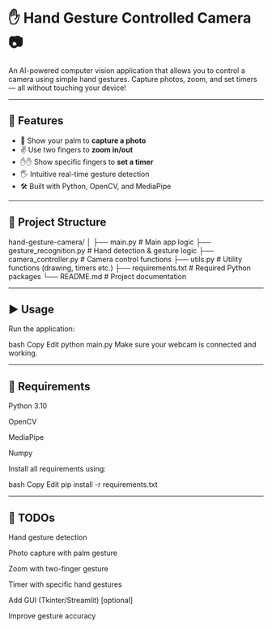 # ✋ Hand Gesture Controlled Camera 📷

An AI-powered computer vision application that allows you to control a camera using simple hand gestures. Capture photos, zoom, and set timers — all without touching your device!

---

## 🚀 Features

- 🤚 Show your palm to **capture a photo**
- ✌️ Use two fingers to **zoom in/out**
- ✋✋ Show specific fingers to **set a timer**
- 🖐️ Intuitive real-time gesture detection
- 🛠️ Built with Python, OpenCV, and MediaPipe

---

## 📁 Project Structure

hand-gesture-camera/
│
├── main.py # Main app logic
├── gesture_recognition.py # Hand detection & gesture logic
├── camera_controller.py # Camera control functions
├── utils.py # Utility functions (drawing, timers etc.)
├── requirements.txt # Required Python packages
└── README.md # Project documentation

---

## ▶️ Usage

Run the application:

bash
Copy
Edit
python main.py
Make sure your webcam is connected and working.

---

## 🧰 Requirements
Python 3.10

OpenCV

MediaPipe

Numpy

Install all requirements using:

bash
Copy
Edit
pip install -r requirements.txt

---

## 📝 TODOs
 Hand gesture detection

 Photo capture with palm gesture

 Zoom with two-finger gesture

 Timer with specific hand gestures

 Add GUI (Tkinter/Streamlit) [optional]

 Improve gesture accuracy


